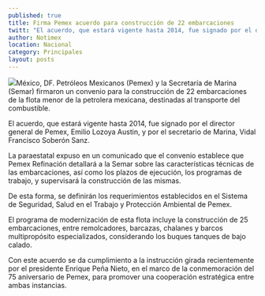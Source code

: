 ```yaml
---
published: true
title: Firma Pemex acuerdo para construcción de 22 embarcaciones
twitt: "El acuerdo, que estará vigente hasta 2014, fue signado por el director general de Pemex, Emilio Lozoya Austin, y por el secretario de Marina, Vidal Francisco Soberón Sanz."
author: Notimex
location: Nacional
category: Principales
layout: posts
---
```


![](http://i.imgur.com/fswfzSCm.jpg)México, DF. Petróleos Mexicanos (Pemex) y la Secretaría de Marina (Semar) firmaron un convenio para la construcción de 22 embarcaciones de la flota menor de la petrolera mexicana, destinadas al transporte del combustible.

El acuerdo, que estará vigente hasta 2014, fue signado por el director general de Pemex, Emilio Lozoya Austin, y por el secretario de Marina, Vidal Francisco Soberón Sanz.

La paraestatal expuso en un comunicado que el convenio establece que Pemex Refinación detallará a la Semar sobre las características técnicas de las embarcaciones, así como los plazos de ejecución, los programas de trabajo, y supervisará la construcción de las mismas.

De esta forma, se definirán los requerimientos establecidos en el Sistema de Seguridad, Salud en el Trabajo y Protección Ambiental de Pemex.

El programa de modernización de esta flota incluye la construcción de 25 embarcaciones, entre remolcadores, barcazas, chalanes y barcos multipropósito especializados, considerando los buques tanques de bajo calado.

Con este acuerdo se da cumplimiento a la instrucción girada recientemente por el presidente Enrique Peña Nieto, en el marco de la conmemoración del 75 aniversario de Pemex, para promover una cooperación estratégica entre ambas instancias.
